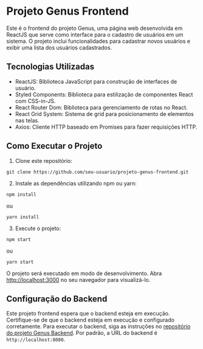 # Projeto Genus Frontend

Este é o frontend do projeto Genus, uma página web desenvolvida em ReactJS que serve como interface para o cadastro de usuários em um sistema. O projeto inclui funcionalidades para cadastrar novos usuários e exibir uma lista dos usuários cadastrados.

## Tecnologias Utilizadas

- ReactJS: Biblioteca JavaScript para construção de interfaces de usuário.
- Styled Components: Biblioteca para estilização de componentes React com CSS-in-JS.
- React Router Dom: Biblioteca para gerenciamento de rotas no React.
- React Grid System: Sistema de grid para posicionamento de elementos nas telas.
- Axios: Cliente HTTP baseado em Promises para fazer requisições HTTP.

## Como Executar o Projeto

1. Clone este repositório:

```
git clone https://github.com/seu-usuario/projeto-genus-frontend.git
```

2. Instale as dependências utilizando npm ou yarn:

```
npm install
```
ou
```
yarn install
```

3. Execute o projeto:

```
npm start
```
ou
```
yarn start
```

O projeto será executado em modo de desenvolvimento. Abra [http://localhost:3000](http://localhost:3000) no seu navegador para visualizá-lo.

## Configuração do Backend

Este projeto frontend espera que o backend esteja em execução. Certifique-se de que o backend esteja em execução e configurado corretamente. Para executar o backend, siga as instruções no [repositório do projeto Genus Backend](https://github.com/pedroquintao/projeto-genus-backend). Por padrão, a URL do backend é `http://localhost:8080`.

